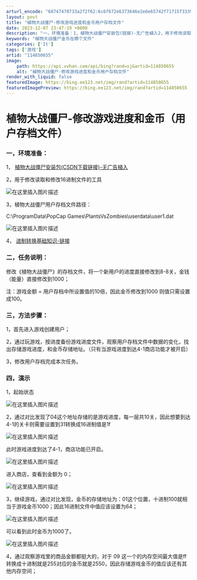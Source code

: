 ```yaml
---
arturl_encode: "68747470733a2f2f62:6c6f672e6373646e2e6e65742f71715f33393232353633392f:61727469636c652f64657461696c732f313134383530363535"
layout: post
title: "植物大战僵尸-修改游戏进度和金币用户存档文件"
date: 2023-12-07 23:47:19 +0800
description: "一，环境准备：1，植物大战僵尸安装包(链接)-无广告植入2，用于修改读取和修改16进制文件的工具3，"
keywords: "植物大战僵尸金币在哪个文件"
categories: ['It']
tags: ['游戏']
artid: "114850655"
image:
    path: https://api.vvhan.com/api/bing?rand=sj&artid=114850655
    alt: "植物大战僵尸-修改游戏进度和金币用户存档文件"
render_with_liquid: false
featuredImage: https://bing.ee123.net/img/rand?artid=114850655
featuredImagePreview: https://bing.ee123.net/img/rand?artid=114850655
---
```


# 植物大战僵尸-修改游戏进度和金币（用户存档文件）

### 一，环境准备：

1，
[植物大战僵尸安装包(CSDN下载链接)-无广告植入](https://download.csdn.net/download/qq_39225639/15816951?spm=1001.2014.3001.5501)
  
2，用于修改读取和修改16进制文件的工具
  
![在这里插入图片描述](https://i-blog.csdnimg.cn/blog_migrate/db3c4ce26f38e99f8aabf8b9c2a0cf11.png)
  
3，植物大战僵尸用户存档文件路径：
  
C:\ProgramData\PopCap Games\PlantsVsZombies\userdata\user1.dat
  
![在这里插入图片描述](https://i-blog.csdnimg.cn/blog_migrate/cf35b94b418f2649ee7127147cf31745.png)
  
4，
[进制转换基础知识-链接](https://blog.csdn.net/qq_39225639/article/details/114845528?spm=1001.2014.3001.5501)

### 二，任务说明：

修改《植物⼤战僵⼫》的存档⽂件，将⼀个新⽤户的进度直接修改到8-8关，⾦钱（能量）直接修改到1000；
  
注：游戏金额 = 用户存档中所设置值的10倍，因此金币修改到1000 则值只需设置成100。

### 三，方法步骤：

1，首先进入游戏创建用户；
  
2，通过玩游戏，按进度备份游戏进度文件，观察用户存档文件中数据的变化，找出存储游戏进度，和金币存储地址。（只有当游戏进度到达4-1商店功能才被开启）
  
3，修改用户存档完成本次任务。

### 四，演示

1，起始状态
  
![在这里插入图片描述](https://i-blog.csdnimg.cn/blog_migrate/384b473af30628a9ef4c1e0a2c874f6f.png)
  
2，通过对比发现了04这个地址存储的是游戏进度，每一层共10关，因此想要到达4-1的关卡则需要设置到31转换成16进制值是1f
  
![在这里插入图片描述](https://i-blog.csdnimg.cn/blog_migrate/6c79b76fb76665fc72461de3361a59bb.png)
  
此时游戏进度到达了4-1，商店功能已开启。
  
![在这里插入图片描述](https://i-blog.csdnimg.cn/blog_migrate/b0dac5fa15c3c199399a8248345cbf41.png)
  
进入商店，查看到金额为 0；
  
![在这里插入图片描述](https://i-blog.csdnimg.cn/blog_migrate/5e106377f0026fd69d3ab78a6a50d97e.png)
  
3，继续游戏，通过对比发现，金币的存储地址为：01这个位置，十进制100就相当于游戏金币1000；因此16进制文件中值应该设置为64；
  
![在这里插入图片描述](https://i-blog.csdnimg.cn/blog_migrate/c7c9ab7a69e56ffc07c9fab336dc2b89.png)
  
可以看到此时金币为1000了。
  
![在这里插入图片描述](https://i-blog.csdnimg.cn/blog_migrate/7779d6a6b21f4da3d8b2ea86ab661d5f.png)
  
4，通过观察游戏里的商品金额都挺大的，对于 09 这一个的内存空间最大值是ff 转换成十进制就是255对应的金币就是2550，因此存储游戏金币的值应该还有其他内存空间；